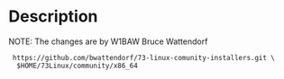 # Description

NOTE:
    The changes are by W1BAW Bruce Wattendorf



     https://github.com/bwattendorf/73-linux-comunity-installers.git \
      $HOME/73Linux/community/x86_64 

    

